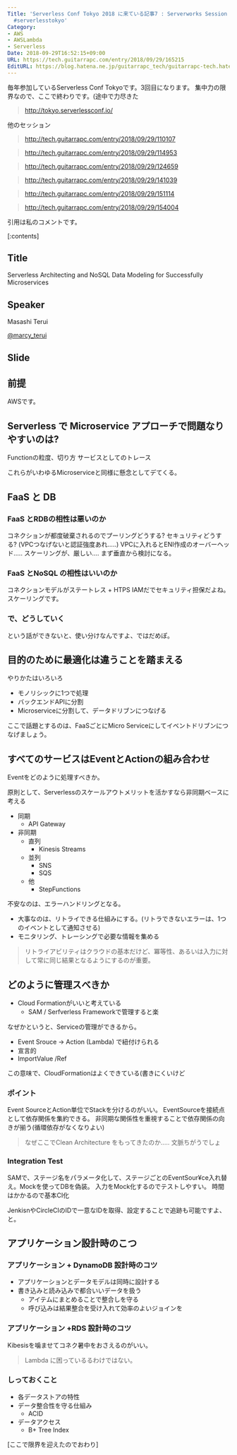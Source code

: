 ```yaml
---
Title: 'Serverless Conf Tokyo 2018 に来ている記事7 : Serverworks Session #ServerlessConf
  #serverlesstokyo'
Category:
- AWS
- AWSLambda
- Serverless
Date: 2018-09-29T16:52:15+09:00
URL: https://tech.guitarrapc.com/entry/2018/09/29/165215
EditURL: https://blog.hatena.ne.jp/guitarrapc_tech/guitarrapc-tech.hatenablog.com/atom/entry/10257846132641641562
---
```


毎年参加しているServerless Conf Tokyoです。3回目になります。
集中力の限界なので、ここで終わりです。(途中で力尽きた

> http://tokyo.serverlessconf.io/


他のセッション


> http://tech.guitarrapc.com/entry/2018/09/29/110107


> http://tech.guitarrapc.com/entry/2018/09/29/114953


> http://tech.guitarrapc.com/entry/2018/09/29/124659


> http://tech.guitarrapc.com/entry/2018/09/29/141039


> http://tech.guitarrapc.com/entry/2018/09/29/151114


> http://tech.guitarrapc.com/entry/2018/09/29/154004


引用は私のコメントです。


[:contents]

## Title

Serverless Architecting and NoSQL Data Modeling for Successfully Microservices

## Speaker

Masashi Terui

[@marcy_terui](https://twitter.com/marcy_terui)

## Slide

<script async class="speakerdeck-embed" data-id="588f43e5683049479583c86b53fa8daa" data-ratio="1.77777777777778" src="//speakerdeck.com/assets/embed.js"></script>

## 前提

AWSです。

## Serverless で Microservice アプローチで問題なりやすいのは?

Functionの粒度、切り方
サービスとしてのトレース

これらがいわゆるMicroserviceと同様に懸念としてデてくる。

## FaaS と DB

### FaaS とRDBの相性は悪いのか

コネクションが都度破棄されるのでプーリングどうする?
セキュリティどうする? (VPCつなげないと認証強度あれ.....)
VPCに入れるとENI作成のオーバーヘッド.....
スケーリングが、厳しい.... まず垂直から検討になる。


### FaaS とNoSQL の相性はいいのか

コネクションモデルがステートレス + HTPS
IAMだでセキュリティ担保だよね。
スケーリングです。

### で、どうしていく

という話ができないと、使い分けなんですよ、ではだめぽ。

## 目的のために最適化は違うことを踏まえる

やりかたはいろいろ

* モノリシックに1つで処理
* バックエンドAPIに分割
* Microserviceに分割して、データドリブンにつなげる

ここで話題とするのは、FaaSごとにMicro Serviceにしてイベントドリブンにつなげましょう。

## すべてのサービスはEventとActionの組み合わせ

Eventをどのように処理すべきか。

原則として、Serverlessのスケールアウトメリットを活かすなら非同期ベースに考える

* 同期
    * API Gateway
* 非同期
    * 直列
        * Kinesis Streams
    * 並列
        * SNS
        * SQS
    * 他
        * StepFunctions

不安なのは、エラーハンドリングとなる。

* 大事なのは、リトライできる仕組みにする。(リトラできないエラーは、1つのイベントとして通知させる)
* モニタリング、トレーシングで必要な情報を集める

> リトライアビリティはクラウドの基本だけど、冪等性、あるいは入力に対して常に同じ結果となるようにするのが重要。

## どのように管理スべきか

* Cloud Formationがいいと考えている
    * SAM / Serfverless Frameworkで管理すると楽

なぜかというと、Serviceの管理ができるから。

* Event Srouce -> Action (Lambda) で紐付けられる
* 宣言的
* ImportValue /Ref

この意味で、CloudFormationはよくできている(書きにくいけど

### ポイント

Event SourceとAction単位でStackを分けるのがいい。
EventSourceを接続点として依存関係を集約できる。
非同期な関係性を重視することで依存関係の向きが揃う(循環依存がなくなりよい)

> なぜここでClean Architecture をもってきたのか..... 文脈ちがうでしょ

### Integration Test

SAMで、ステージ名をパラメータ化して、ステージごとのEventSour¥ce入れ替え。Mockを使ってDBを偽装。
入力をMock化するのでテストしやすい。
時間はかかるので基本CI化

JenkisnやCircleCIのIDで一意なIDを取得、設定することで追跡も可能ですよ、と。

## アプリケーション設計時のこつ

### アプリケーション + DynamoDB 設計時のコツ

* アプリケーションとデータモデルは同時に設計する
* 書き込みと読み込みで都合いいデータを扱う
    * アイテムにまとめることで整合しを守る
    * 呼び込みは結果整合を受け入れて効率のよいジョインを

### アプリケーション +RDS 設計時のコツ

Kibesisを噛ませてコネク暑中をおさえるのがいい。

> Lambda に困っているるわけではない。

### しっておくこと

* 各データストアの特性
* データ整合性を守る仕組み
    * ACID
* データアクセス
    * B+ Tree Index


[ここで限界を迎えたのでおわり]
